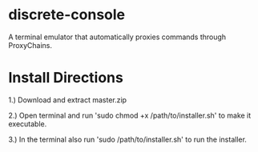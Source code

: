 # discrete-console
A terminal emulator that automatically proxies commands through ProxyChains.
# Install Directions
1.) Download and extract master.zip

2.) Open terminal and run 'sudo chmod +x /path/to/installer.sh' to make it executable.

3.) In the terminal also run 'sudo /path/to/installer.sh' to run the installer.
